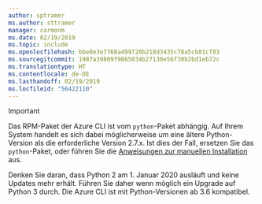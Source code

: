 ```yaml
---
author: sptramer
ms.author: sttramer
manager: carmonm
ms.date: 02/19/2019
ms.topic: include
ms.openlocfilehash: bbe8e3e7768a499720b218d3435c78a5cb81cf83
ms.sourcegitcommit: 1987a39809f9865034b27130e56f30b2bd1eb72c
ms.translationtype: HT
ms.contentlocale: de-DE
ms.lasthandoff: 02/19/2019
ms.locfileid: "56422110"
---
```

> [!IMPORTANT]
>
> Das RPM-Paket der Azure CLI ist vom `python`-Paket abhängig. Auf Ihrem System handelt es sich dabei möglicherweise um eine ältere Python-Version als die erforderliche Version 2.7.x. Ist dies der Fall, ersetzen Sie das `python`-Paket, oder führen Sie die [Anweisungen zur manuellen Installation](../install-azure-cli-linux.md) aus.
>
> Denken Sie daran, dass Python 2 am 1. Januar 2020 ausläuft und keine Updates mehr erhält. Führen Sie daher wenn möglich ein Upgrade auf Python 3 durch. Die Azure CLI ist mit Python-Versionen ab 3.6 kompatibel.
